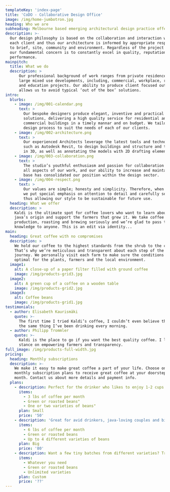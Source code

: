 ```yaml
---
templateKey: 'index-page'
title: 'CoDO - Collaborative Design Office'
image: /img/home-jumbotron.jpg
heading: Who we are
subheading: Melbourne based emerging architectural design practice offering fresh and innovative ideas
description: >-
  Our design philosophy is based on the collaboration and interaction with 
  each client and thus our architecture is informed by appropriate responses 
  to brief, site, community and environment. Regardless of the project scale, 
  our fundamental concern is to constantly excel in quality, reputation and 
  performance.
mainpitch:
  title: What we do
  description: >
      Our professional background of work ranges from private residences to 
      large mixed use developments, including, commercial, workplace, retail 
      and education projects. Our ability to produce client focused outcomes 
      allows us to avoid typical ‘out of the box’ solutions.
intro:
  blurbs:
    - image: /img/001-calendar.png
      text: >
        Our bespoke designers produce elegant, inventive and practical design 
        solutions, delivering a high quality service for residential and 
        commercial buildings in a timely mannar and on budget. We tailor our 
        design process to suit the needs of each of our clients.
    - image: /img/002-architecture.png
      text: >
        Our experienced Architects leverage the latest tools and technologies, 
        such as Autodesk Revit, to design buildings and structure and their components 
        in 3D, as well as annotating the models with 2D drafting elements.
    - image: /img/003-collaboration.png
      text: >
        The studio’s youthful enthusiasm and passion for collaboration pervades 
        all aspects of our work, and our ability to increase and maintain our client 
        base has consolidated our position within the design sector.
    - image: /img/004-respect.png
      text: >
        Our values are simple; honesty and simplicity. Therefore, when designing, 
        we put special emphasis on attention to detail and carefully selected materials, 
        thus allowing our style to be sustainable for future use. 
  heading: What we offer
  description: >
    Kaldi is the ultimate spot for coffee lovers who want to learn about their
    java’s origin and support the farmers that grew it. We take coffee
    production, roasting and brewing seriously and we’re glad to pass that
    knowledge to anyone. This is an edit via identity...
main:
  heading: Great coffee with no compromises
  description: >
    We hold our coffee to the highest standards from the shrub to the cup.
    That’s why we’re meticulous and transparent about each step of the coffee’s
    journey. We personally visit each farm to make sure the conditions are
    optimal for the plants, farmers and the local environment.
  image1:
    alt: A close-up of a paper filter filled with ground coffee
    image: /img/products-grid3.jpg
  image2:
    alt: A green cup of a coffee on a wooden table
    image: /img/products-grid2.jpg
  image3:
    alt: Coffee beans
    image: /img/products-grid1.jpg
testimonials:
  - author: Elisabeth Kaurismäki
    quote: >-
      The first time I tried Kaldi’s coffee, I couldn’t even believe that was
      the same thing I’ve been drinking every morning.
  - author: Philipp Trommler
    quote: >-
      Kaldi is the place to go if you want the best quality coffee. I love their
      stance on empowering farmers and transparency.
full_image: /img/products-full-width.jpg
pricing:
  heading: Monthly subscriptions
  description: >-
    We make it easy to make great coffee a part of your life. Choose one of our
    monthly subscription plans to receive great coffee at your doorstep each
    month. Contact us about more details and payment info.
  plans:
    - description: Perfect for the drinker who likes to enjoy 1-2 cups per day.
      items:
        - 3 lbs of coffee per month
        - Green or roasted beans"
        - One or two varieties of beans"
      plan: Small
      price: '50'
    - description: 'Great for avid drinkers, java-loving couples and bigger crowds'
      items:
        - 6 lbs of coffee per month
        - Green or roasted beans
        - Up to 4 different varieties of beans
      plan: Big
      price: '80'
    - description: Want a few tiny batches from different varieties? Try our custom plan
      items:
        - Whatever you need
        - Green or roasted beans
        - Unlimited varieties
      plan: Custom
      price: '??'
---
```


